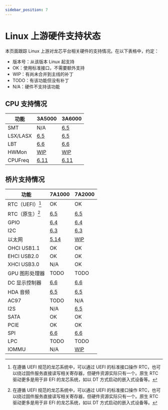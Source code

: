 ```yaml
---
sidebar_position: 7
---
```


# Linux 上游硬件支持状态

本页面跟踪 Linux 上游对龙芯平台相关硬件的支持情况。在以下表格中，约定：

- 版本号：从该版本 Linux 起支持
- OK：使用标准接口，不需要额外支持
- WIP：有尚未合并到主线的补丁
- TODO：有该功能但没有补丁
- N/A：硬件不支持该功能

## CPU 支持情况

| 功能     | 3A5000          | 3A6000          |
|----------|-----------------|-----------------|
| SMT      | N/A             | [6.5][smt]      |
| LSX/LASX | [6.5][lsx]      | [6.5][lsx]      |
| LBT      | [6.6][lbt]      | [6.6][lbt]      |
| HWMon    | [WIP][hwmon]    | [WIP][hwmon]    |
| CPUFreq  | [6.11][cpufreq] | [6.11][cpufreq] |

[smt]: https://git.kernel.org/pub/scm/linux/kernel/git/torvalds/linux.git/commit/?id=f6f0c9a74a48448583c3cb0f3f067bc3fe0f13c6
[lsx]: https://git.kernel.org/pub/scm/linux/kernel/git/torvalds/linux.git/commit/?id=616500232e632dba8b03981eeccadacf2fbf1c30
[lbt]: https://git.kernel.org/pub/scm/linux/kernel/git/torvalds/linux.git/commit/?id=bd3c5798484aa9a08302a844d7a75a2ee3b53d05
[hwmon]: https://github.com/loongarchlinux/linux/commit/fbc7e8f1e72f9efee68cfe7b70cc397adc325818
[cpufreq]: https://git.kernel.org/pub/scm/linux/kernel/git/torvalds/linux.git/commit/?id=ccf51454145bffd98e31cdbe54a4262473c609e2

## 桥片支持情况

| 功能           | 7A1000                  | 7A2000              |
|----------------|-------------------------|---------------------|
| RTC（UEFI）[^注一]| OK                      | OK                  |
| RTC（原生）[^注一]| [6.5][rtc-loongson]     | [6.5][rtc-loongson] |
| GPIO           | [6.4][gpio]             | [6.4][gpio]         |
| I2C            | [6.3][i2c]              | [6.3][i2c]          |
| 以太网         | [5.14][dwmac-2k-7a1000] | [WIP][dwmac-7a2000] |
| OHCI USB1.1    | OK                      | OK                  |
| EHCI USB2.0    | OK                      | OK                  |
| XHCI USB3.0    | N/A                     | OK                  |
| GPU 图形处理器 | TODO                    | TODO                |
| DC 显示控制器  | [6.6][dc]               | [6.6][dc]           |
| HDA 音频       | [6.5][hda]              | [6.5][hda]          |
| AC97           | TODO                    | N/A                 |
| I2S            | N/A                     | [6.5][i2s]          |
| SATA           | OK                      | OK                  |
| PCIE           | OK                      | OK                  |
| SPI            | [6.6][spi]              | [6.6][spi]          |
| LPC            | TODO                    | TODO                |
| IOMMU          | N/A                     | [WIP][iommu]        |

[rtc-loongson]: https://git.kernel.org/pub/scm/linux/kernel/git/torvalds/linux.git/commit/?id=1b733a9ebc3d8011ca66ec6ff17f55a440358794
[gpio]: https://git.kernel.org/pub/scm/linux/kernel/git/torvalds/linux.git/commit/?id=7944d3b7fe86067509751473aa917fdfd662d92c
[i2c]: https://git.kernel.org/pub/scm/linux/kernel/git/torvalds/linux.git/commit/?id=015e61f0bffd46600496e50d3b2298f51f6b11a8
[dwmac-2k-7a1000]: https://git.kernel.org/pub/scm/linux/kernel/git/torvalds/linux.git/commit/?id=30bba69d7db40e732d6c0aa6d4890c60d717e314
[dwmac-7a2000]: https://github.com/loongarchlinux/linux/commit/2a948c4b7bc5cc2689e2d0edfe83b4980b81b9ad
[dc]: https://git.kernel.org/pub/scm/linux/kernel/git/torvalds/linux.git/commit/?id=f39db26c54281da6a785259498ca74b5e470476f
[hda]: https://git.kernel.org/pub/scm/linux/kernel/git/torvalds/linux.git/commit/?id=28bd137a3c8e105587ba8c55b68ef43b519b270f
[i2s]: https://git.kernel.org/pub/scm/linux/kernel/git/torvalds/linux.git/commit/?id=d84881e06836dc1655777a592b4279be76ad7324
[spi]: https://git.kernel.org/pub/scm/linux/kernel/git/torvalds/linux.git/commit/?id=6c7a864007b66e60a3f64858a9555efed408b048
[iommu]: https://github.com/loongarchlinux/linux/commit/1d26eae35f9a6f9d318112c33a177b3612179b26

[^注一]: 在遵循 UEFI 规范的龙芯系统中，可以通过 UEFI 的标准接口操作 RTC，也可以绕过固件服务直接读写相关寄存器，但硬件资源实际只有一个。原生 RTC 驱动更多是用于非 EFI 的龙芯系统，如以 DT 方式启动的嵌入式设备等。
